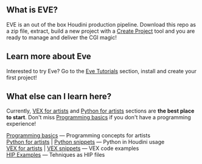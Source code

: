 ## What is EVE?
EVE is an out of the box Houdini production pipeline. Download this repo as a zip file, extract, build a new project with a [Create Project](tools#create-project) tool and you are ready to manage and deliver the CGI magic! 

## Learn more about Eve
Interested to try Eve? Go to the [Eve Tutorials](pipeline-tutorials) section, install and create your first project!

## What else can I learn here?
Currently, [VEX for artists](vex-for-artists) and [Python for artists](python-for-artists) sections are **the best place to start**. Don't miss [Programming basics](programming-basics) if you don't have a programming experience!

[Programming basics](programming-basics) — Programming concepts for artists  
[Python for artists](python-for-artists) | [Python snippets](python-snippets) — Python in Houdini usage  
[VEX for artists](vex-for-artists) | [VEX snippets](vex-snippets) — VEX code examples  
[HIP Examples](examples) — Tehniques as HIP files   
